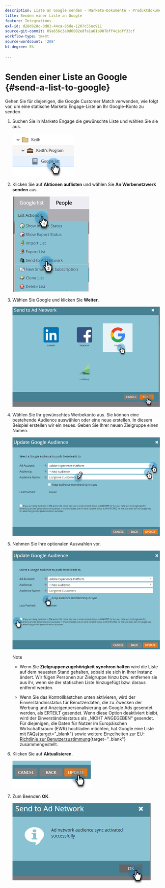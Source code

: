 ```yaml
---
description: Liste an Google senden - Marketo-Dokumente - Produktdokumentation
title: Senden einer Liste an Google
feature: Integrations
exl-id: d28d828c-3d83-44ca-85de-1207c55ec911
source-git-commit: 09a656c3a0d0002edfa1a61b987bff4c1dff33cf
workflow-type: tm+mt
source-wordcount: '208'
ht-degree: 5%

---
```


# Senden einer Liste an Google {#send-a-list-to-google}

Gehen Sie für diejenigen, die Google Customer Match verwenden, wie folgt vor, um eine statische Marketo Engage-Liste an Ihr Google-Konto zu senden.

1. Suchen Sie in Marketo Engage die gewünschte Liste und wählen Sie sie aus.

   ![](assets/send-a-list-to-google-1.png)

1. Klicken Sie auf **Aktionen auflisten** und wählen Sie **An Werbenetzwerk senden** aus.

   ![](assets/send-a-list-to-google-2.png)

1. Wählen Sie Google und klicken Sie **Weiter**.

   ![](assets/send-a-list-to-google-3.png)

1. Wählen Sie Ihr gewünschtes Werbekonto aus. Sie können eine bestehende Audience auswählen oder eine neue erstellen. In diesem Beispiel erstellen wir ein neues. Geben Sie Ihrer neuen Zielgruppe einen Namen.

   ![](assets/send-a-list-to-google-4.png)

1. Nehmen Sie Ihre optionalen Auswahlen vor.

   ![](assets/send-a-list-to-google-5.png)

   >[!NOTE]
   >
   >* Wenn Sie **Zielgruppenzugehörigkeit synchron halten** wird die Liste auf dem neuesten Stand gehalten, sobald sie sich in Ihrer Instanz ändert. Wir fügen Personen zur Zielgruppe hinzu bzw. entfernen sie aus ihr, wenn sie der statischen Liste hinzugefügt bzw. daraus entfernt werden.
   >
   >* Wenn Sie das Kontrollkästchen unten aktivieren, wird der Einverständnisstatus für Benutzerdaten, die zu Zwecken der Werbung und Anzeigenpersonalisierung an Google Ads gesendet werden, als ERTEILT gesendet. Wenn diese Option deaktiviert bleibt, wird der Einverständnisstatus als „NICHT ANGEGEBEN“ gesendet. Für diejenigen, die Daten für Nutzer im Europäischen Wirtschaftsraum (EWR) hochladen möchten, hat Google eine Liste mit [FAQs](https://support.google.com/google-ads/answer/14310715){target="_blank"} sowie weitere Einzelheiten zur [EU-Richtlinie zur Benutzerzustimmung](https://www.google.com/about/company/user-consent-policy/){target="_blank"} zusammengestellt.

1. Klicken Sie auf **Aktualisieren**.

   ![](assets/send-a-list-to-google-6.png)

1. Zum Beenden **OK**.

   ![](assets/send-a-list-to-google-7.png)
